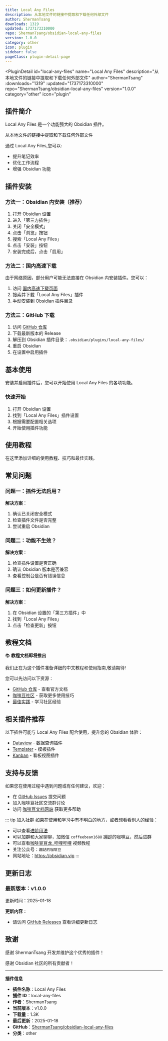 ```yaml
---
title: Local Any Files
description: 从本地文件的链接中提取和下载任何外部文件
author: ShermanTsang
downloads: 1319
updated: 1737173310000
repo: ShermanTsang/obsidian-local-any-files
version: 1.0.0
category: other
icon: plugin
sidebar: false
pageClass: plugin-detail-page
---
```


<PluginDetail
  id="local-any-files"
  name="Local Any Files"
  description="从本地文件的链接中提取和下载任何外部文件"
  author="ShermanTsang"
  :downloads="1319"
  :updated="1737173310000"
  repo="ShermanTsang/obsidian-local-any-files"
  version="1.0.0"
  category="other"
  icon="plugin"
>

<!-- AUTO_GENERATED_START -->
## 插件简介

Local Any Files 是一个功能强大的 Obsidian 插件。

从本地文件的链接中提取和下载任何外部文件

通过 Local Any Files,您可以:

- 提升笔记效率
- 优化工作流程
- 增强 Obsidian 功能

<!-- AUTO_GENERATED_END -->

<!-- AUTO_GENERATED_START -->
## 插件安装

### 方法一：Obsidian 内安装（推荐）

1. 打开 Obsidian 设置
2. 进入「第三方插件」
3. 关闭「安全模式」
4. 点击「浏览」按钮
5. 搜索「Local Any Files」
6. 点击「安装」按钮
7. 安装完成后，点击「启用」

### 方法二：国内高速下载

由于网络原因，部分用户可能无法直接在 Obsidian 内安装插件。您可以：

1. 访问 [国内高速下载页面](/zh/documentation/obsidian-plugins-download.html)
2. 搜索并下载「Local Any Files」插件
3. 手动安装到 Obsidian 插件目录

### 方法三：GitHub 下载

1. 访问 [GitHub 仓库](https://github.com/ShermanTsang/obsidian-local-any-files)
2. 下载最新版本的 Release
3. 解压到 Obsidian 插件目录：`.obsidian/plugins/local-any-files/`
4. 重启 Obsidian
5. 在设置中启用插件

## 基本使用

安装并启用插件后，您可以开始使用 Local Any Files 的各项功能。

### 快速开始

1. 打开 Obsidian 设置
2. 找到「Local Any Files」插件设置
3. 根据需要配置相关选项
4. 开始使用插件功能

<!-- AUTO_GENERATED_END -->

<!-- CUSTOM_CONTENT_START:tutorial -->
## 使用教程

在这里添加详细的使用教程、技巧和最佳实践。

<!-- CUSTOM_CONTENT_END:tutorial -->

<!-- SHARED_CONTENT_START -->
## 常见问题

### 问题一：插件无法启用？

**解决方案**：
1. 确认已关闭安全模式
2. 检查插件文件是否完整
3. 尝试重启 Obsidian

### 问题二：功能不生效？

**解决方案**：
1. 检查插件设置是否正确
2. 确认 Obsidian 版本是否兼容
3. 查看控制台是否有错误信息

### 问题三：如何更新插件？

**解决方案**：
1. 在 Obsidian 设置的「第三方插件」中
2. 找到「Local Any Files」
3. 点击「检查更新」按钮

## 教程文档

📚 **教程文档即将推出**

我们正在为这个插件准备详细的中文教程和使用指南,敬请期待!

您可以先访问以下资源：
- [GitHub 仓库](https://github.com/ShermanTsang/obsidian-local-any-files) - 查看官方文档
- [咖啡豆社区](/zh/bases/) - 获取更多使用技巧
- [最佳实践](/zh/best-practices/) - 学习社区经验

## 相关插件推荐

以下插件可能与 Local Any Files 配合使用，提升您的 Obsidian 体验：

- [Dataview](/zh/plugins/dataview.html) - 数据查询插件
- [Templater](/zh/plugins/templater-obsidian.html) - 模板插件
- [Kanban](/zh/plugins/obsidian-kanban.html) - 看板视图插件

## 支持与反馈

如果您在使用过程中遇到问题或有任何建议，欢迎：

- 在 [GitHub Issues](https://github.com/ShermanTsang/obsidian-local-any-files/issues) 提交问题
- 加入咖啡豆社区交流群讨论
- 访问 [咖啡豆文档网站](https://obsidian.vip) 获取更多帮助

::: tip 加入社群
如果在使用和学习中有不明白的地方，或者想看看别人的经验：
- 可以查看[进阶用法](/zh/advanced)
- 可以加群和大家聊聊，加微信 `coffeebean1688` 蹦跶的咖啡豆，然后进群
- 可以查看[咖啡豆豆龙_哔哩哔哩](https://space.bilibili.com/618777356) 视频教程
- 关注公众号：`蹦跶的咖啡豆`
- 网站地址：https://obsidian.vip
:::
<!-- SHARED_CONTENT_END -->

<!-- AUTO_GENERATED_START -->
## 更新日志

### 最新版本：v1.0.0

更新时间：2025-01-18

**更新内容**：
- 请访问 [GitHub Releases](https://github.com/ShermanTsang/obsidian-local-any-files/releases) 查看详细更新日志

## 致谢

感谢 ShermanTsang 开发并维护这个优秀的插件！

感谢 Obsidian 社区的所有贡献者！

---

**插件信息**
- **插件名称**：Local Any Files
- **插件 ID**：local-any-files
- **作者**：ShermanTsang
- **当前版本**：v1.0.0
- **下载量**：1.3K
- **最后更新**：2025-01-18
- **GitHub**：[ShermanTsang/obsidian-local-any-files](https://github.com/ShermanTsang/obsidian-local-any-files)
- **分类**：other
<!-- AUTO_GENERATED_END -->

</PluginDetail>


